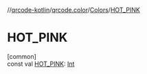 //[qrcode-kotlin](../../../index.md)/[qrcode.color](../index.md)/[Colors](index.md)/[HOT_PINK](-h-o-t_-p-i-n-k.md)

# HOT_PINK

[common]\
const val [HOT_PINK](-h-o-t_-p-i-n-k.md): [Int](https://kotlinlang.org/api/latest/jvm/stdlib/kotlin-stdlib/kotlin/-int/index.html)
